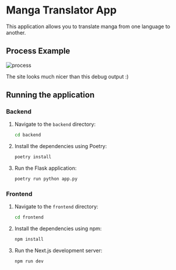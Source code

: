 # Manga Translator App

This application allows you to translate manga from one language to another.

## Process Example

![process](https://github.com/user-attachments/assets/e12c023b-9fc9-43ab-a006-49da8df8ca1f)

The site looks much nicer than this debug output :)

## Running the application

### Backend

1.  Navigate to the `backend` directory:
    ```bash
    cd backend
    ```
2.  Install the dependencies using Poetry:
    ```bash
    poetry install
    ```
3.  Run the Flask application:
    ```bash
    poetry run python app.py
    ```

### Frontend

1.  Navigate to the `frontend` directory:
    ```bash
    cd frontend
    ```
2.  Install the dependencies using npm:
    ```bash
    npm install
    ```
3.  Run the Next.js development server:
    ```bash
    npm run dev
    ```
